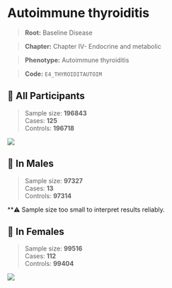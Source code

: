 # Autoimmune thyroiditis

> **Root:** Baseline Disease  

> **Chapter:** Chapter IV- Endocrine and metabolic  

> **Phenotype:** Autoimmune thyroiditis  

> **Code:** `E4_THYROIDITAUTOIM`

## 🧪 All Participants  
> Sample size: **196843**  
> Cases: **125**  
> Controls: **196718**
<img src="/Disease/Figures/ALL/Incidence/E4_THYROIDITAUTOIM.png"/>
<CsvTable src="/Disease_Data/ALL/Incidence/COX_E4_THYROIDITAUTOIM.csv" label="🔍 View full results" />

## 👨 In Males  
> Sample size: **97327**  
> Cases: **13**  
> Controls: **97314**

**⚠️ Sample size too small to interpret results reliably.


## 👩 In Females  
> Sample size: **99516**  
> Cases: **112**  
> Controls: **99404**
<img src="/Disease/Figures/Female/Incidence/E4_THYROIDITAUTOIM.png"/>
<CsvTable src="/Disease_Data/Female/Incidence/COX_E4_THYROIDITAUTOIM.csv" label="🔍 View full results" />
